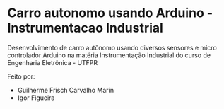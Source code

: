 # Carro autonomo usando Arduino - Instrumentacao Industrial

Desenvolvimento de carro autônomo usando diversos sensores e micro controlador Arduino na matéria Instrumentação Industrial do curso de Engenharia Eletrônica - UTFPR

Feito por:
* Guilherme Frisch Carvalho Marin
* Igor Figueira
